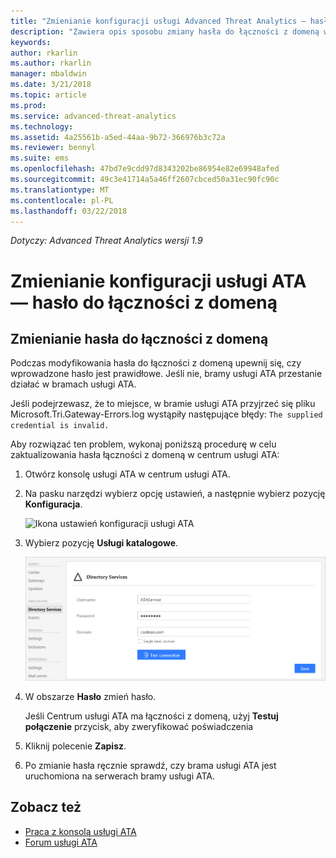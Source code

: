 ```yaml
---
title: "Zmienianie konfiguracji usługi Advanced Threat Analytics — hasło do łączności z domeną | Dokumentacja firmy Microsoft"
description: "Zawiera opis sposobu zmiany hasła do łączności z domeną w ramach bramy usługi ATA."
keywords: 
author: rkarlin
ms.author: rkarlin
manager: mbaldwin
ms.date: 3/21/2018
ms.topic: article
ms.prod: 
ms.service: advanced-threat-analytics
ms.technology: 
ms.assetid: 4a25561b-a5ed-44aa-9b72-366976b3c72a
ms.reviewer: bennyl
ms.suite: ems
ms.openlocfilehash: 47bd7e9cdd97d8343202be86954e82e69948afed
ms.sourcegitcommit: 49c3e41714a5a46ff2607cbced50a31ec90fc90c
ms.translationtype: MT
ms.contentlocale: pl-PL
ms.lasthandoff: 03/22/2018
---
```

*Dotyczy: Advanced Threat Analytics wersji 1.9*



# <a name="change-ata-configuration---domain-connectivity-password"></a>Zmienianie konfiguracji usługi ATA — hasło do łączności z domeną



## <a name="change-the-domain-connectivity-password"></a>Zmienianie hasła do łączności z domeną
Podczas modyfikowania hasła do łączności z domeną upewnij się, czy wprowadzone hasło jest prawidłowe. Jeśli nie, bramy usługi ATA przestanie działać w bramach usługi ATA.

Jeśli podejrzewasz, że to miejsce, w bramie usługi ATA przyjrzeć się pliku Microsoft.Tri.Gateway-Errors.log wystąpiły następujące błędy: `The supplied credential is invalid.`

Aby rozwiązać ten problem, wykonaj poniższą procedurę w celu zaktualizowania hasła łączności z domeną w centrum usługi ATA:

1.  Otwórz konsolę usługi ATA w centrum usługi ATA.

2.  Na pasku narzędzi wybierz opcję ustawień, a następnie wybierz pozycję **Konfiguracja**.

    ![Ikona ustawień konfiguracji usługi ATA](media/ATA-config-icon.png)

3.  Wybierz pozycję **Usługi katalogowe**.

    ![Obraz przedstawiający zmianę hasła bramy usługi ATA](media/ATA-GW-change-DC-password.png)

4.  W obszarze **Hasło** zmień hasło.

    Jeśli Centrum usługi ATA ma łączności z domeną, użyj **Testuj połączenie** przycisk, aby zweryfikować poświadczenia

5.  Kliknij polecenie **Zapisz**.

6.  Po zmianie hasła ręcznie sprawdź, czy brama usługi ATA jest uruchomiona na serwerach bramy usługi ATA.



## <a name="see-also"></a>Zobacz też
- [Praca z konsolą usługi ATA](working-with-ata-console.md)
- [Forum usługi ATA](https://social.technet.microsoft.com/Forums/security/home?forum=mata)

